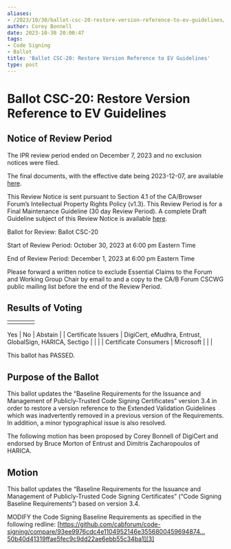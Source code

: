 ```yaml
---
aliases:
- /2023/10/30/ballot-csc-20-restore-version-reference-to-ev-guidelines/
author: Corey Bonnell
date: 2023-10-30 20:00:47
tags:
- Code Signing
- Ballot
title: 'Ballot CSC-20: Restore Version Reference to EV Guidelines'
type: post
---
```


# Ballot CSC-20: Restore Version Reference to EV Guidelines

## Notice of Review Period

The IPR review period ended on December 7, 2023 and no exclusion notices were filed.

The final documents, with the effective date being 2023-12-07, are available [here][1].

This Review Notice is sent pursuant to Section 4.1 of the CA/Browser Forum’s Intellectual Property Rights Policy (v1.3). This Review Period is for a Final Maintenance Guideline (30 day Review Period). A complete Draft Guideline subject of this Review Notice is available [here][2].

Ballot for Review: Ballot CSC-20

Start of Review Period: October 30, 2023 at 6:00 pm Eastern Time

End of Review Period: December 1, 2023 at 6:00 pm Eastern Time

Please forward a written notice to exclude Essential Claims to the Forum and Working Group Chair by email to and a copy to the CA/B Forum CSCWG public mailing list before the end of the Review Period.

## Results of Voting

| | | | |
| --- | --- | --- | --- |
| |
Yes
|
No
|
Abstain
|
|
Certificate Issuers
|
DigiCert, eMudhra, Entrust, GlobalSign, HARICA, Sectigo
| | |
|
Certificate Consumers
|
Microsoft
| | |

This ballot has PASSED.

## Purpose of the Ballot

This ballot updates the “Baseline Requirements for the Issuance and Management of Publicly-Trusted Code Signing Certificates” version 3.4 in order to restore a version reference to the Extended Validation Guidelines which was inadvertently removed in a previous version of the Requirements. In addition, a minor typographical issue is also resolved.

The following motion has been proposed by Corey Bonnell of DigiCert and endorsed by Bruce Morton of Entrust and Dimitris Zacharopoulos of HARICA.

## Motion

This ballot updates the “Baseline Requirements for the Issuance and Management of Publicly-Trusted Code Signing Certificates” (“Code Signing Baseline Requirements”) based on version 3.4.

MODIFY the Code Signing Baseline Requirements as specified in the following redline: [https://github.com/cabforum/code-signing/compare/93ee9976cdc4e1104952146e3556800459694874…50b40d41319ffae5fec9c9dd22ae6ebb55c34ba1][3]

[1]: /working-groups/code-signing/documents/
[2]: /uploads/Baseline-Requirements-for-the-Issuance-and-Management-of-Code-Signing.v3.5_redline.pdf
[3]: https://github.com/cabforum/code-signing/compare/93ee9976cdc4e1104952146e3556800459694874...50b40d41319ffae5fec9c9dd22ae6ebb55c34ba1